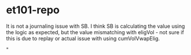 # et101-repo


It is not a journaling issue with SB. I think SB is calculating the value using the logic as expected, but the value mismatching with eligVol - not sure if this is due to replay or actual issue with using cumVolVwapElig.






"

